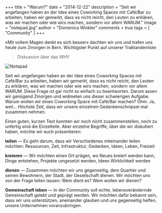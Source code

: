 +++
title = "Warum?"
date = "2014-12-22"
description = "Seit wir angefangen haben an der Idee eines Coworking Spaces mit Café/Bar zu arbeiten, haben wir gemerkt, dass es nicht reicht, den Leuten zu erklären, was wir machen oder wie wirs machen, sondern vor allem WARUM."
image = "notepad.jpg"
author = "Domenica Winkler"
comments = true
tags = [ "Community" ]
+++

«Mit vollem Magen denkt es sich besser» dachten wir uns und trafen uns heute zum Zmorgen in Bern. Wichtigster Punkt auf unserer Traktandenliste: 

> Diskussion über das WHY

![Notepad](/assets/blog/14-12-22-warum/notepad.jpg)

Seit wir angefangen haben an der Idee eines Coworking Spaces mit Café/Bar zu arbeiten, haben wir gemerkt, dass es nicht reicht, den Leuten zu erklären, was wir machen oder wie wirs machen, sondern vor allem WARUM. Diese Frage ist gar nicht so einfach zu beantworten. Darum assen wir genügend Zmorgen und widmeten uns dieser schwierigen Aufgabe. Warum wollen wir einen Coworking Space mit Café/Bar machen? Öhm. Ja, weil… Höchste Zeit, dass wir unsere einzelnen Gedankenschnipsel mal zusammen nehmen.

Einen guten, kurzen Text konnten wir noch nicht zusammenstellen, noch zu unfertig sind die Einzelteile. Aber einzelne Begriffe, über die wir diskutiert haben, möchte wir euch präsentieren:

**teilen** &mdash; Es geht darum, dass wir Verschiedenes miteinander teilen möchten: Ressourcen, Zeit, Infrastruktur, Gedanken, Ideen, Leben, Freizeit

**kreieren** &mdash; Wir möchten einen Ort prägen, wo Neues kreiert werden kann, Dinge entstehen, Projekte umgesetzt werden, Ideen Wirklichkeit werden

**dienen** &mdash; Zusammen möchten wir uns gegenseitig, dem Quartier und seinen Bewohnern, der Stadt, der Gesellschaft dienen. Wir möchten uns von der Frage leiten lassen: Wem dient es? Wem wollen wir dienen?

**Gemeinschaft leben** &mdash; In der Community soll echte, lebensverändernde Gemeinschaft gelebt und geprägt werden. Wir möchten dafür bekannt sein, dass wir uns unterstützen, aneinander glauben und uns gegenseitig helfen, unsere Unternehmen voranzubringen.